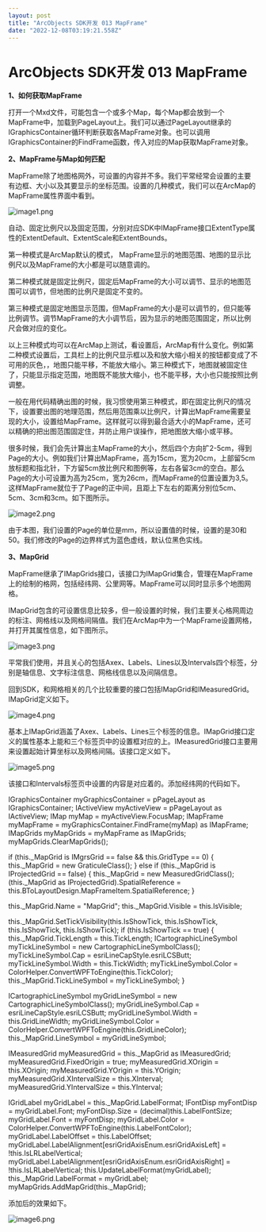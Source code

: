 ```yaml
---
layout: post
title: "ArcObjects SDK开发 013 MapFrame"
date: "2022-12-08T03:19:21.558Z"
---
```

ArcObjects SDK开发 013 MapFrame
=============================

**1、如何获取MapFrame**

打开一个Mxd文件，可能包含一个或多个Map，每个Map都会放到一个MapFrame中，加载到PageLayout上。我们可以通过PageLayout继承的IGraphicsContainer循环判断获取各MapFrame对象。也可以调用IGraphicsContainer的FindFrame函数，传入对应的Map获取MapFrame对象。

**2、MapFrame与Map如何匹配**

MapFrame除了地图格网外，可设置的内容并不多。我们平常经常会设置的主要有边框、大小以及其要显示的坐标范围。设置的几种模式，我们可以在ArcMap的MapFrame属性界面中看到。

![image1.png](https://img2023.cnblogs.com/blog/146887/202212/146887-20221208102034250-1116672130.png)

自动、固定比例尺以及固定范围，分别对应SDK中IMapFrame接口ExtentType属性的ExtentDefault、ExtentScale和ExtentBounds。

第一种模式是ArcMap默认的模式， MapFrame显示的地图范围、地图的显示比例尺以及MapFrame的大小都是可以随意调的。

第二种模式就是固定比例尺，固定后MapFrame的大小可以调节、显示的地图范围可以调节，但地图的比例尺是固定不变的。

第三种模式是固定地图显示范围，但MapFrame的大小是可以调节的，但只能等比例调节。调节MapFrame的大小调节后，因为显示的地图范围固定，所以比例尺会做对应的变化。

以上三种模式均可以在ArcMap上测试，看设置后，ArcMap有什么变化。例如第二种模式设置后，工具栏上的比例尺显示框以及和放大缩小相关的按钮都变成了不可用的灰色，，地图只能平移，不能放大缩小。第三种模式下，地图就被固定住了，只能显示指定范围，地图既不能放大缩小，也不能平移，大小也只能按照比例调整。

一般在用代码精确出图的时候，我习惯使用第三种模式，即在固定比例尺的情况下，设置要出图的地理范围，然后用范围乘以比例尺，计算出MapFrame需要呈现的大小，设置给MapFrame。这样就可以得到最合适大小的MapFrame，还可以精确的把出图范围固定住，并防止用户误操作，把地图放大缩小或平移。

很多时候，我们会先计算出主MapFrame的大小，然后四个方向扩2-5cm，得到Page的大小。例如我们计算出MapFrame，高为15cm，宽为20cm，上部留5cm放标题和指北针，下方留5cm放比例尺和图例等，左右各留3cm的空白。那么Page的大小可设置为高为25cm，宽为26cm，而MapFrame的位置设置为3,5。这样MapFrame就位于了Page的正中间，且距上下左右的距离分别位5cm、5cm、3cm和3cm。如下图所示。

![image2.png](https://img2023.cnblogs.com/blog/146887/202212/146887-20221208102033857-1169541164.png)

由于本图，我们设置的Page的单位是mm，所以设置值的时候，设置的是30和50。我们修改的Page的边界样式为蓝色虚线，默认位黑色实线。

**3、MapGrid**

MapFrame继承了IMapGrids接口，该接口为IMapGrid集合，管理在MapFrame上的绘制的格网，包括经纬网、公里网等。MapFrame可以同时显示多个地图网格。

IMapGrid包含的可设置信息比较多，但一般设置的时候，我们主要关心格网周边的标注、网格线以及网格间隔值。我们在ArcMap中为一个MapFrame设置网格，并打开其属性信息，如下图所示。

![image3.png](https://img2023.cnblogs.com/blog/146887/202212/146887-20221208102033842-30906663.png)

平常我们使用，并且关心的包括Axex、Labels、Lines以及Intervals四个标签，分别是轴信息、文字标注信息、网格线信息以及间隔信息。

回到SDK，和网格相关的几个比较重要的接口包括IMapGrid和IMeasuredGrid。IMapGrid定义如下。

![image4.png](https://img2023.cnblogs.com/blog/146887/202212/146887-20221208102033840-766820951.png)

基本上IMapGrid涵盖了Axex、Labels、Lines三个标签的信息。IMapGrid接口定义的属性基本上能和三个标签页中的设置框对应的上。IMeasuredGrid接口主要用来设置起始计算坐标以及网格间隔。该接口定义如下。

![image5.png](https://img2023.cnblogs.com/blog/146887/202212/146887-20221208102033796-1200009069.png)

该接口和Intervals标签页中设置的内容是对应着的。添加经纬网的代码如下。

IGraphicsContainer myGraphicsContainer = pPageLayout as IGraphicsContainer;
IActiveView myActiveView \= pPageLayout as IActiveView;
IMap myMap \= myActiveView.FocusMap;
IMapFrame myMapFrame \= myGraphicsContainer.FindFrame(myMap) as IMapFrame;
IMapGrids myMapGrids \= myMapFrame as IMapGrids;
myMapGrids.ClearMapGrids();

if (this.\_MapGrid is IMgrsGrid == false && this.GridType == 0)
{
    this.\_MapGrid = new GraticuleClass();
}
else if (this.\_MapGrid is IProjectedGrid == false)
{
    this.\_MapGrid = new MeasuredGridClass();
    (this.\_MapGrid as IProjectedGrid).SpatialReference = this.BToLayoutDesign.MapFrameItem.SpatialReference;
}

this.\_MapGrid.Name = "MapGrid";
this.\_MapGrid.Visible = this.IsVisible;

this.\_MapGrid.SetTickVisibility(this.IsShowTick, this.IsShowTick, this.IsShowTick, this.IsShowTick);
if (this.IsShowTick == true)
{
    this.\_MapGrid.TickLength = this.TickLength;
    ICartographicLineSymbol myTickLineSymbol \= new CartographicLineSymbolClass();
    myTickLineSymbol.Cap \= esriLineCapStyle.esriLCSButt;
    myTickLineSymbol.Width \= this.TickWidth;
    myTickLineSymbol.Color \= ColorHelper.ConvertWPFToEngine(this.TickColor);
    this.\_MapGrid.TickLineSymbol = myTickLineSymbol;
}

ICartographicLineSymbol myGridLineSymbol \= new CartographicLineSymbolClass();
myGridLineSymbol.Cap \= esriLineCapStyle.esriLCSButt;
myGridLineSymbol.Width \= this.GridLineWidth;
myGridLineSymbol.Color \= ColorHelper.ConvertWPFToEngine(this.GridLineColor);
this.\_MapGrid.LineSymbol = myGridLineSymbol;

IMeasuredGrid myMeasuredGrid \= this.\_MapGrid as IMeasuredGrid;
myMeasuredGrid.FixedOrigin \= true;
myMeasuredGrid.XOrigin \= this.XOrigin;
myMeasuredGrid.YOrigin \= this.YOrigin;
myMeasuredGrid.XIntervalSize \= this.XInterval;
myMeasuredGrid.YIntervalSize \= this.YInterval;

IGridLabel myGridLabel \= this.\_MapGrid.LabelFormat;
IFontDisp myFontDisp \= myGridLabel.Font;
myFontDisp.Size \= (decimal)this.LabelFontSize;
myGridLabel.Font \= myFontDisp;
myGridLabel.Color \= ColorHelper.ConvertWPFToEngine(this.LabelFontColor);
myGridLabel.LabelOffset \= this.LabelOffset;
myGridLabel.LabelAlignment\[esriGridAxisEnum.esriGridAxisLeft\] \= !this.IsLRLabelVertical;
myGridLabel.LabelAlignment\[esriGridAxisEnum.esriGridAxisRight\] \= !this.IsLRLabelVertical;
this.UpdateLabelFormat(myGridLabel);
this.\_MapGrid.LabelFormat = myGridLabel;
myMapGrids.AddMapGrid(this.\_MapGrid);

添加后的效果如下。

![image6.png](https://img2023.cnblogs.com/blog/146887/202212/146887-20221208102033955-1139256933.png)